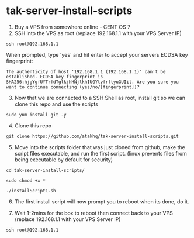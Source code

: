 # tak-server-install-scripts

1. Buy a VPS from somewhere online - CENT OS 7 
2. SSH into the VPS as root (replace 192.168.1.1 with your VPS Server IP)

`ssh root@192.168.1.1`

When prompted, type 'yes' and hit enter to accept your servers ECDSA key fingerprint:

`The authenticity of host '192.168.1.1 (192.168.1.1)' can't be established.
ECDSA key fingerprint is SHA256:hjgYgfUYTrfdTglkjhHNjlkhIUGYtyfrftyuGUIil.
Are you sure you want to continue connecting (yes/no/[fingerprint])? 
`

3. Now that we are connected to a SSH Shell as root, install git so we can clone this repo and use the scripts

`sudo yum install git -y`

4. Clone this repo

`git clone https://github.com/atakhq/tak-server-install-scripts.git`

5. Move into the scripts folder that was just cloned from github, make the script files executable, and run the first script. (linux prevents files from being executable by default for security)

`cd tak-server-install-scripts/`

`sudo chmod +x *`

`./installScript1.sh`

6. The first install script will now prompt you to reboot when its done, do it.

8. Wait 1-2mins for the box to reboot then connect back to your VPS (replace 192.168.1.1 with your VPS Server IP)


`ssh root@192.168.1.1`
